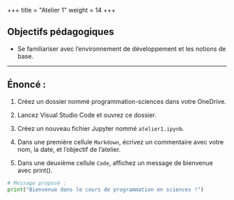 +++
title = "Atelier 1"
weight = 14
+++

## Objectifs pédagogiques

* Se familiariser avec l’environnement de développement et les notions de base.

---

## Énoncé :

1. Créez un dossier nommé programmation-sciences dans votre OneDrive.

2. Lancez Visual Studio Code et ouvrez ce dossier.

3. Créez un nouveau fichier Jupyter nommé `atelier1.ipynb`.

4. Dans une première cellule `Markdown`, écrivez un commentaire avec votre nom, la date, et l’objectif de l’atelier.

5. Dans une deuxième cellule `Code`, affichez un message de bienvenue avec print().

```python
# Message proposé :
print("Bienvenue dans le cours de programmation en sciences !")
```
